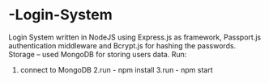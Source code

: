 # -Login-System

Login System written in NodeJS using Express.js as framework, 
Passport.js  authentication middleware and Bcrypt.js for hashing the passwords. 
Storage – used MongoDB for storing users data.
Run:
1. connect to MongoDB
2.run - npm install
3.run - npm start
